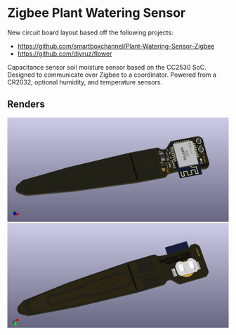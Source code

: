 # Zigbee Plant Watering Sensor

New circuit board layout based off the following projects:
 - https://github.com/smartboxchannel/Plant-Watering-Sensor-Zigbee
 - https://github.com/diyruz/flower

Capacitance sensor soil moisture sensor based on the CC2530 SoC.
Designed to communicate over Zigbee to a coordinator.
Powered from a CR2032, optional humidity, and temperature sensors.

## Renders
![render_front](docs/img/flower_v2.1_01.png) 
![render_back](docs/img/flower_v2.1_02.png) 

